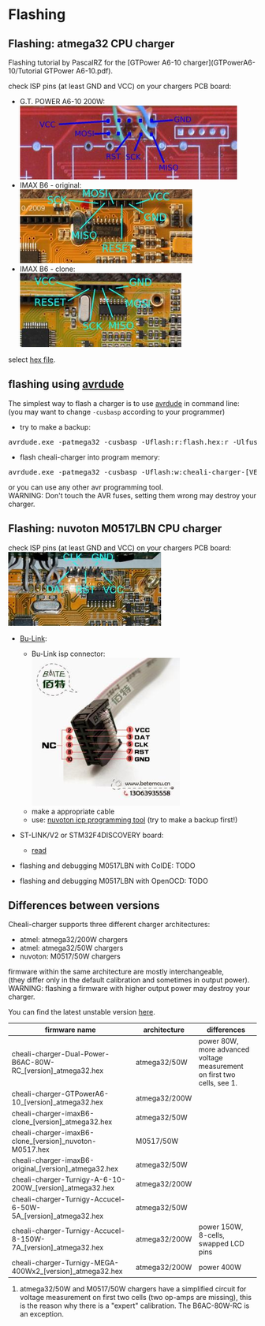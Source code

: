 
Flashing
========

Flashing: atmega32 CPU charger
-------------------------------

Flashing tutorial by PascalRZ for the [GTPower A6-10 charger](GTPowerA6-10/Tutorial GTPower A6-10.pdf).


check ISP pins (at least GND and VCC) on your chargers PCB board:
- G.T. POWER A6-10 200W:  
  ![isp](connectors/isp_GTPowerA6-10.jpeg)
- IMAX B6 - original:  
  ![isp](connectors/isp_imaxB6.jpeg)
- IMAX B6 - clone:  
  ![isp](connectors/isp_imaxB6_clone.jpeg)

select [hex file](flashing.md#differences-between-versions).

flashing using [avrdude](http://www.nongnu.org/avrdude/)
--------------------------------------------------------

The simplest way to flash a charger is to use [avrdude](http://www.nongnu.org/avrdude/) in command line:  
(you may want to change `-cusbasp` according to your programmer)
- try to make a backup:
<pre>
avrdude.exe -patmega32 -cusbasp -Uflash:r:flash.hex:r -Ulfuse:r:lfuse.hex:r -Uhfuse:r:hfuse.hex:r -Ueeprom:r:eeprom.hex:r
</pre>

- flash cheali-charger into program memory:
<pre>
avrdude.exe -patmega32 -cusbasp -Uflash:w:cheali-charger-[VERSION].hex:a
</pre>

or you can use any other avr programming tool.  
WARNING: Don't touch the AVR fuses, setting them wrong may destroy your charger.


Flashing: nuvoton M0517LBN CPU charger
--------------------------------------



check ISP pins (at least GND and VCC) on your chargers PCB board:  
![isp](connectors/isp_imaxB6_M0517.jpeg)

- [Bu-Link](http://www.aliexpress.com/item/Free-Shipping-1SET-Bu-Link-Compatible-Nuvoton-Nu-Link-for-all-Cortex-M0-MINI51-M052-NUC120/1570055317.html):
  - Bu-Link isp connector:  
  ![isp_programmer](connectors/isp_bu-link.jpg)
  - make a appropriate cable
  - use: [nuvoton icp programming tool](http://download.nuvoton.com/NuvotonMOSS/DownloadService/Member/DocumentsInfo.aspx?tp_GUID=SW0520101208200310)
   (try to make a backup first!)

- ST-LINK/V2 or STM32F4DISCOVERY board:
  - [read](https://groups.google.com/d/msg/cheali-charger/2Rz-dtwZ5Is/zUGr3PzX9bcJ)

- flashing and debugging M0517LBN with CoIDE: TODO
- flashing and debugging M0517LBN with OpenOCD: TODO


Differences between versions
----------------------------

Cheali-charger supports three different charger architectures:
- atmel: atmega32/200W chargers
- atmel: atmega32/50W chargers
- nuvoton: M0517/50W chargers

firmware within the same architecture are mostly interchangeable,  
(they differ only in the default calibration and sometimes in output power).  
WARNING: flashing a firmware with higher output power may destroy your charger.

You can find the latest unstable version [here](../hex/unstable/).

| firmware name                                                 | architecture  |  differences                          |
|---------------------------------------------------------------|---------------|---------------------------------------|
|cheali-charger-Dual-Power-B6AC-80W-RC_[version]_atmega32.hex   |atmega32/50W   | power 80W, more advanced voltage measurement on first two cells, see 1.|
|cheali-charger-GTPowerA6-10_[version]_atmega32.hex             |atmega32/200W  |                                       |
|cheali-charger-imaxB6-clone_[version]_atmega32.hex             |atmega32/50W   |                                       |
|cheali-charger-imaxB6-clone_[version]_nuvoton-M0517.hex        |M0517/50W      |                                       |
|cheali-charger-imaxB6-original_[version]_atmega32.hex          |atmega32/50W   |                                       |
|cheali-charger-Turnigy-A-6-10-200W_[version]_atmega32.hex      |atmega32/200W  |                                       |
|cheali-charger-Turnigy-Accucel-6-50W-5A_[version]_atmega32.hex |atmega32/50W   |                                       |
|cheali-charger-Turnigy-Accucel-8-150W-7A_[version]_atmega32.hex|atmega32/200W  | power 150W, 8-cells, swapped LCD pins |
|cheali-charger-Turnigy-MEGA-400Wx2_[version]_atmega32.hex      |atmega32/200W  | power 400W                            |

1. atmega32/50W and M0517/50W chargers have a simplified circuit for voltage measurement on first two cells (two op-amps are missing),
   this is the reason why there is a "expert" calibration. The B6AC-80W-RC is an exception.


